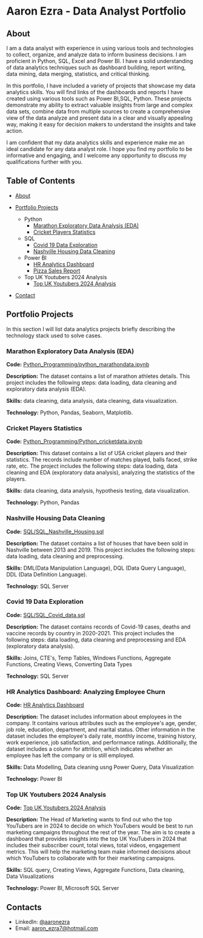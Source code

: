 # Aaron Ezra - Data Analyst Portfolio
## About
I am a data analyst with experience in using various tools and technologies to collect, organize, and analyze data to inform business decisions. I am proficient in Python, SQL, Excel and Power BI. I have a solid understanding of data analytics techniques such as dashboard building, report writing, data mining, data merging, statistics, and critical thinking.

In this portfolio, I have included a variety of projects that showcase my data analytics skills. You will find links of the dashboards and reports I have created using various tools such as Power BI,SQL, Python. These projects demonstrate my ability to extract valuable insights from large and complex data sets, combine data from multiple sources to create a comprehensive view of the data analyze and present data in a clear and visually appealing way, making it easy for decision makers to understand the insights and take action.

I am confident that my data analytics skills and experience make me an ideal candidate for any data analyst role. I hope you find my portfolio to be informative and engaging, and I welcome any opportunity to discuss my qualifications further with you.


## Table of Contents
- [About](https://github.com/aaronezra777/PortfolioProject/blob/main/README.md#about)
- [Portfolio Projects](https://github.com/aaronezra777/PortfolioProject/blob/main/README.md#portfolio-projects)
  - Python
    - [Marathon Exploratory Data Analysis (EDA)](https://github.com/aaronezra777/PortfolioProject/tree/main?tab=readme-ov-file#marathon-exploratory-data-analysis-eda)
    - [Cricket Players Statistics](https://github.com/aaronezra777/PortfolioProject/tree/main?tab=readme-ov-file#cricket-players-statistics)  
  - SQL
    - [Covid 19 Data Exploration](https://github.com/aaronezra777/PortfolioProject/tree/main?tab=readme-ov-file#covid-19-data-exploration)
    - [Nashville Housing Data Cleaning](https://github.com/aaronezra777/PortfolioProject/tree/main?tab=readme-ov-file#nashville-housing-data-cleaning)
  - Power BI
    - [HR Analytics Dashboard](https://github.com/aaronezra777/PortfolioProject/tree/main?tab=readme-ov-file#covid-19-data-exploration)
    - [Pizza Sales Report](https://github.com/aaronezra777/PortfolioProject?tab=readme-ov-file#pizza-sales-report)
  - Top UK Youtubers 2024 Analysis
    - [Top UK Youtubers 2024 Analysis](https://github.com/aaronezra777/PortfolioProject/tree/main?tab=readme-ov-file#top-uk-youtubers-2024-analysis)
  
- [Contact](https://github.com/aaronezra777/PortfolioProject/tree/main?tab=readme-ov-file#contacts)

## Portfolio Projects
In this section I will list data analytics projects briefly describing the technology stack used to solve cases.

### Marathon Exploratory Data Analysis (EDA)
**Code:** [Python_Programming/python_marathondata.ipynb](https://github.com/aaronezra777/PortfolioProject/blob/main/Python_Programming/python_marathondata.ipynb)

**Description:** The dataset contains a list of marathon athletes details. This project includes the following steps: data loading, data cleaning and exploratory data analysis (EDA).

**Skills:** data cleaning, data analysis, data cleaning, data visualization.

**Technology:** Python, Pandas, Seaborn, Matplotlib.

### Cricket Players Statistics

**Code:** [Python_Programming/Python_cricketdata.ipynb](https://github.com/aaronezra777/PortfolioProject/blob/main/Python_Programming/Python_cricketdata.ipynb)

**Description:** This dataset contains a list of USA cricket players and their statistics.  The records include number of matches played, balls faced, strike rate, etc. The project includes the following steps: data loading, data cleaning and EDA (exploratory data analysis), analyzing the statistics of the players.

**Skills:** data cleaning, data analysis, hypothesis testing, data visualization.

**Technology:** Python, Pandas


### Nashville Housing Data Cleaning
**Code:** [SQL/SQL_Nashville_Housing.sql](https://github.com/aaronezra777/PortfolioProject/blob/main/SQL/SQL_Nashville_Housing.sql)

**Description:** The dataset contains a list of houses that have been sold in Nashville between 2013 and 2019. This project includes the following steps: data loading, data cleaning and preprocessing.


**Skills:** DML(Data Manipulation Language), DQL (Data Query Language), DDL (Data Definition Language).

**Technology:** SQL Server


### Covid 19 Data Exploration
**Code:** [SQL/SQL_Covid_data.sql](https://github.com/aaronezra777/PortfolioProject/blob/main/SQL/SQL_Covid_data.sql)

**Description:** The dataset contains records of Covid-19 cases, deaths and vaccine records by country in 2020-2021. This project includes the following steps: data loading, data cleaning and preprocessing and EDA (exploratory data analysis).

**Skills:** Joins, CTE's, Temp Tables, Windows Functions, Aggregate Functions, Creating Views, Converting Data Types

**Technology:** SQL Server

### HR Analytics Dashboard: Analyzing Employee Churn
**Code:** [HR Analytics Dashboard](https://github.com/aaronezra777/PortfolioProject/tree/main/HR%20Data%20Analysis_Power%20BI_SQL)

**Description:** The dataset includes information about employees in the company. It contains various attributes such as the employee's age, gender, job role, education, department, and marital status. Other information in the dataset includes the employee's daily rate, monthly income, training history, work experience, job satisfaction, and performance ratings. Additionally, the dataset includes a column for attrition, which indicates whether an employee has left the company or is still employed.

**Skills:** Data Modelling, Data cleaning usng Power Query, Data Visualization

**Technology:** Power BI

### Top UK Youtubers 2024 Analysis
**Code:** [Top UK Youtubers 2024 Analysis](https://github.com/aaronezra777/PortfolioProject/tree/main/Top_UK_Youtubers_2024/assets/images#readme)

**Description:** The Head of Marketing wants to find out who the top YouTubers are in 2024 to decide on which YouTubers would be best to run marketing campaigns throughout the rest of the year. The aim is to create a dashboard that provides insights into the top UK YouTubers in 2024 that includes their subscriber count, total views, total videos, engagement metrics. This will help the marketing team make informed decisions about which YouTubers to collaborate with for their marketing campaigns.

**Skills:** SQL query, Creating Views, Aggregate Functions, Data cleaning, Data Visualizations

**Technology:** Power BI, Microsoft SQL Server

## Contacts
- LinkedIn: [@aaronezra](https://www.linkedin.com/in/aaron-ezra-richard-932ab2135/)
- Email: aaron_ezra7@hotmail.com
